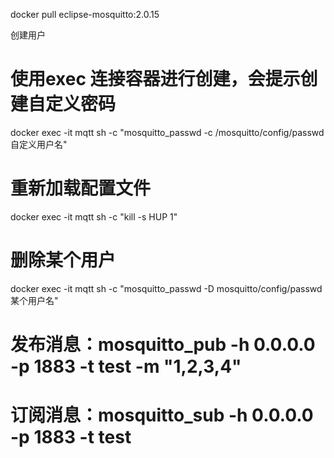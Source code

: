 docker pull eclipse-mosquitto:2.0.15

创建用户
# 使用exec 连接容器进行创建，会提示创建自定义密码
docker exec -it mqtt sh -c "mosquitto_passwd -c /mosquitto/config/passwd   自定义用户名"

# 重新加载配置文件
docker exec -it mqtt sh -c "kill -s HUP 1"

# 删除某个用户
docker exec -it mqtt sh -c "mosquitto_passwd -D mosquitto/config/passwd   某个用户名"


# 发布消息：mosquitto_pub -h 0.0.0.0 -p 1883  -t test -m "1,2,3,4" 
# 订阅消息：mosquitto_sub -h 0.0.0.0 -p 1883  -t test 

